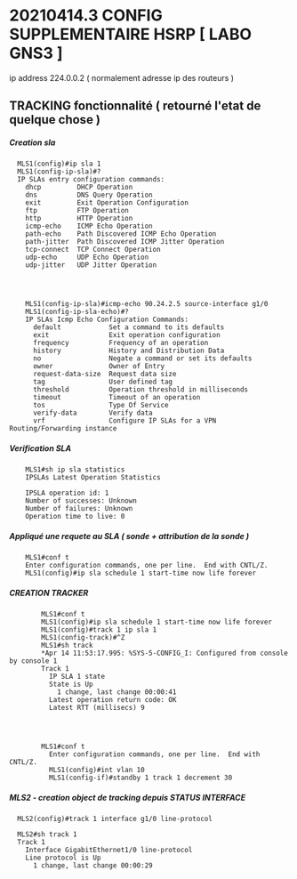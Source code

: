 # 20210414.3 CONFIG SUPPLEMENTAIRE HSRP [ LABO GNS3 ] 


ip address 224.0.0.2 ( normalement adresse ip des routeurs )

## TRACKING fonctionnalité ( retourné l'etat de quelque chose )


##### Creation sla

      MLS1(config)#ip sla 1
      MLS1(config-ip-sla)#?
      IP SLAs entry configuration commands:
        dhcp         DHCP Operation
        dns          DNS Query Operation
        exit         Exit Operation Configuration
        ftp          FTP Operation
        http         HTTP Operation
        icmp-echo    ICMP Echo Operation
        path-echo    Path Discovered ICMP Echo Operation
        path-jitter  Path Discovered ICMP Jitter Operation
        tcp-connect  TCP Connect Operation
        udp-echo     UDP Echo Operation
        udp-jitter   UDP Jitter Operation




        MLS1(config-ip-sla)#icmp-echo 90.24.2.5 source-interface g1/0
        MLS1(config-ip-sla-echo)#?
        IP SLAs Icmp Echo Configuration Commands:
          default            Set a command to its defaults
          exit               Exit operation configuration
          frequency          Frequency of an operation
          history            History and Distribution Data
          no                 Negate a command or set its defaults
          owner              Owner of Entry
          request-data-size  Request data size
          tag                User defined tag
          threshold          Operation threshold in milliseconds
          timeout            Timeout of an operation
          tos                Type Of Service
          verify-data        Verify data
          vrf                Configure IP SLAs for a VPN Routing/Forwarding instance


##### Verification SLA


        MLS1#sh ip sla statistics
        IPSLAs Latest Operation Statistics

        IPSLA operation id: 1
        Number of successes: Unknown
        Number of failures: Unknown
        Operation time to live: 0


##### Appliqué une requete au SLA ( sonde + attribution de la sonde )

        MLS1#conf t
        Enter configuration commands, one per line.  End with CNTL/Z.
        MLS1(config)#ip sla schedule 1 start-time now life forever



##### CREATION TRACKER


            MLS1#conf t
            MLS1(config)#ip sla schedule 1 start-time now life forever
            MLS1(config)#track 1 ip sla 1
            MLS1(config-track)#^Z
            MLS1#sh track
            *Apr 14 11:53:17.995: %SYS-5-CONFIG_I: Configured from console by console 1
            Track 1
              IP SLA 1 state
              State is Up
                1 change, last change 00:00:41
              Latest operation return code: OK
              Latest RTT (millisecs) 9




            MLS1#conf t
              Enter configuration commands, one per line.  End with CNTL/Z.
              MLS1(config)#int vlan 10
              MLS1(config-if)#standby 1 track 1 decrement 30


##### MLS2  - creation object de tracking depuis STATUS INTERFACE

      MLS2(config)#track 1 interface g1/0 line-protocol

      MLS2#sh track 1
      Track 1
        Interface GigabitEthernet1/0 line-protocol
        Line protocol is Up
          1 change, last change 00:00:29


    


